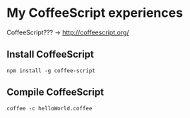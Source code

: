# My CoffeeScript experiences

CoffeeScript??? -> http://coffeescript.org/

## Install CoffeeScript

```shell
npm install -g coffee-script
```

## Compile CoffeeScript

```shell
coffee -c helloWorld.coffee
```
